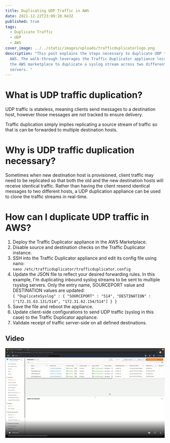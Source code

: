 ```yaml
---
title: Duplicating UDP Traffic in AWS
date: 2021-12-22T23:09:28.043Z
published: true
tags:
  - Duplicate Traffic
  - UDP
  - AWS
cover_image: ../../static/images/uploads/trafficduplicatorlogo.png
description: "This post explains the steps necessary to duplicate UDP traffic in
  AWS. The walk-through leverages the Traffic Duplicator appliance located in
  the AWS marketplace to duplicate a syslog stream across two different rsyslog
  servers. "
---
```

# What is UDP traffic duplication?

UDP traffic is stateless, meaning clients send messages to a destination host, however those messages are not tracked to ensure delivery.

Traffic duplication simply implies replicating a source stream of traffic so that is can be forwarded to multiple destination hosts.

# Why is UDP traffic duplication necessary?

Sometimes when new destination host is provisioned, client traffic may need to be replicated so that both the old and the new destination hosts will receive identical traffic. Rather than having the client resend identical messages to two different hosts, a UDP duplication appliance can be used to clone the traffic streams in real-time.

# How can I duplicate UDP traffic in AWS?

1. Deploy the Traffic Duplicator appliance in the AWS Marketplace.
2. Disable source and destination checks on the Traffic Duplicator instance.
3. SSH into the Traffic Duplicator appliance and edit its config file using nano:\
   `nano /etc/trafficduplicator/trafficduplicator.config`
4. Update the JSON file to reflect your desired forwarding rules. In this example, I'm duplicating inbound syslog streams to be sent to multiple rsyslog servers. Only the entry name, SOURCEPORT value and DESTINATION values are updated:\
   `{
           "DuplicateSyslog" : {
                   "SOURCEPORT" : "514",
                   "DESTINATION" : ["172.31.63.131/514", "172.31.62.154/514"]
           }
   }`
5. Save the file and reboot the appliance.
6. Update client-side configurations to send UDP traffic (syslog in this case) to the Traffic Duplicator appliance.
7. Validate receipt of traffic server-side on all defined destinations.

## Video

[![Traffic Duplicator Walk-Through](../../static/images/uploads/trafficduplicatorstill.png)](https://youtu.be/RZlk-u17k9s "Traffic Duplicator Appliance Walk-Through")